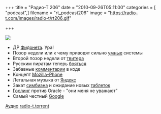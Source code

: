 +++
title = "Радио-Т 206"
date = "2010-09-26T05:11:00"
categories = [ "podcast",]
filename = "rt_podcast206"
image = "https://radio-t.com/images/radio-t/rt206.gif"

+++

![](https://radio-t.com/images/radio-t/rt206.gif)

- ДР [Фидонета](http://habrahabr.ru/blogs/fido/104709/). Ура!
- Позор недели или к чему приводят сильно [умные](http://habrahabr.ru/blogs/hi/104894/) системы
- Второй позор недели от [твитера](http://mashable.com/2010/09/21/twitter-exploit-response/)
- Русским пиратам теперь [бояться](http://lenta.ru/news/2010/09/25/vote/)
- Забавные [комментарии](http://stackoverflow.com/questions/184618/what-is-the-best-comment-in-source-code-you-have-ever-encountered) в коде
- Концепт [Mozilla–Phone](http://habrahabr.ru/blogs/smartphone_ru/104904/)
- Легальная музыка от [Яндекс](http://internetno.net/2010/09/22/yandex-music/)
- Закат [симбиана](http://mashable.com/2010/09/24/sony-ericson-leaves-symbian/) и ожидание новых [таблеток](http://www.mobile-review.com/fullnews/main/2010/September/22.shtml#30821)
- [Гослинг](http://habrahabr.ru/blogs/java/104799/) против Oracle - "они меня не уважают"
- Самый честный [Google](http://habrahabr.ru/blogs/google/104678/)

[Аудио](http://archive.rucast.net/radio-t/media/rt_podcast206.mp3)
[radio-t.torrent](http://www.radio-t.com/torrents/rt_podcast206.mp3.torrent)
<audio src="http://archive.rucast.net/radio-t/media/rt_podcast206.mp3" preload="none"></audio>